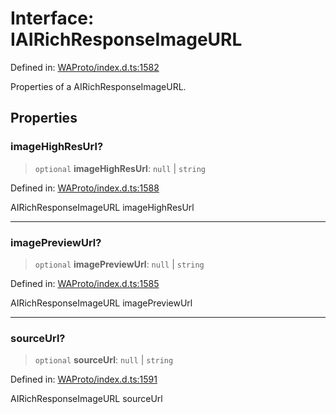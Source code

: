 # Interface: IAIRichResponseImageURL

Defined in: [WAProto/index.d.ts:1582](https://github.com/Fokusdotid/bail/blob/8b525f9ebcc20cb9acd0f880b6ad58976e38b117/WAProto/index.d.ts#L1582)

Properties of a AIRichResponseImageURL.

## Properties

### imageHighResUrl?

> `optional` **imageHighResUrl**: `null` \| `string`

Defined in: [WAProto/index.d.ts:1588](https://github.com/Fokusdotid/bail/blob/8b525f9ebcc20cb9acd0f880b6ad58976e38b117/WAProto/index.d.ts#L1588)

AIRichResponseImageURL imageHighResUrl

***

### imagePreviewUrl?

> `optional` **imagePreviewUrl**: `null` \| `string`

Defined in: [WAProto/index.d.ts:1585](https://github.com/Fokusdotid/bail/blob/8b525f9ebcc20cb9acd0f880b6ad58976e38b117/WAProto/index.d.ts#L1585)

AIRichResponseImageURL imagePreviewUrl

***

### sourceUrl?

> `optional` **sourceUrl**: `null` \| `string`

Defined in: [WAProto/index.d.ts:1591](https://github.com/Fokusdotid/bail/blob/8b525f9ebcc20cb9acd0f880b6ad58976e38b117/WAProto/index.d.ts#L1591)

AIRichResponseImageURL sourceUrl
